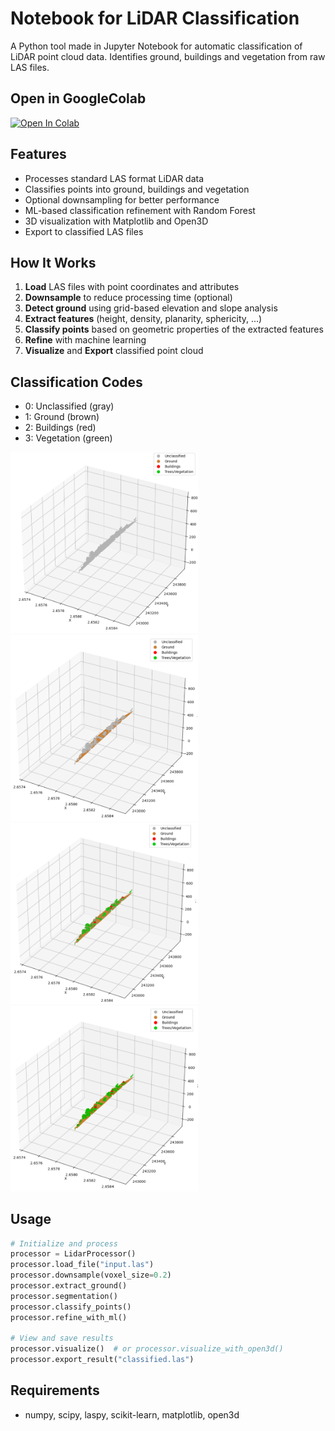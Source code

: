 # Notebook for LiDAR Classification

A Python tool made in Jupyter Notebook for automatic classification of LiDAR point cloud data. Identifies ground, buildings and vegetation from raw LAS files.


## Open in GoogleColab
[![Open In Colab](https://colab.research.google.com/assets/colab-badge.svg)](https://colab.research.google.com/github/beatrizbsperes/LiDARClassification/blob/main/LiDARClassificationRoutine_colab.ipynb)

## Features

- Processes standard LAS format LiDAR data
- Classifies points into ground, buildings and vegetation
- Optional downsampling for better performance 
- ML-based classification refinement with Random Forest
- 3D visualization with Matplotlib and Open3D
- Export to classified LAS files

## How It Works

1. **Load** LAS files with point coordinates and attributes
2. **Downsample** to reduce processing time (optional)
3. **Detect ground** using grid-based elevation and slope analysis
4. **Extract features** (height, density, planarity, sphericity, ...)
5. **Classify points** based on geometric properties of the extracted features
6. **Refine** with machine learning
7. **Visualize** and **Export** classified point cloud

## Classification Codes

- 0: Unclassified (gray)
- 1: Ground (brown)
- 2: Buildings (red)
- 3: Vegetation (green)

<img src="images/1_unclassified.png" width="300"><img src="images/2_ground_extraction.png" width="300">
<img src="images/3_classification.png" width="300"><img src="images/4_ML_refinement.png" width="300">

## Usage

```python
# Initialize and process
processor = LidarProcessor()
processor.load_file("input.las")
processor.downsample(voxel_size=0.2)
processor.extract_ground()
processor.segmentation()
processor.classify_points()
processor.refine_with_ml()

# View and save results
processor.visualize()  # or processor.visualize_with_open3d()
processor.export_result("classified.las")
```

## Requirements

- numpy, scipy, laspy, scikit-learn, matplotlib, open3d

